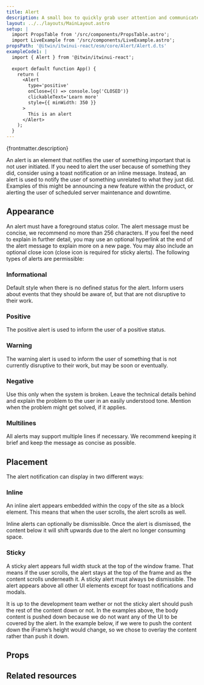 ```yaml
---
title: Alert
description: A small box to quickly grab user attention and communicate a brief message
layout: ../../layouts/MainLayout.astro
setup: |
  import PropsTable from '/src/components/PropsTable.astro';
  import LiveExample from '/src/components/LiveExample.astro';
propsPath: '@itwin/itwinui-react/esm/core/Alert/Alert.d.ts'
exampleCode1: |
  import { Alert } from '@itwin/itwinui-react';
  
  export default function App() {
    return (
      <Alert
        type='positive'
        onClose={() => console.log('CLOSED')}
        clickableText='Learn more'
        style={{ minWidth: 350 }}
      >
        This is an alert
      </Alert>
    );
  }
---
```


<div>{frontmatter.description}</div>

<LiveExample code={frontmatter.exampleCode1} />

An alert is an element that notifies the user of something important that is not user initiated. If you need to alert the user because of something they did, consider using a toast notification or an inline message. Instead, an alert is used to notify the user of something unrelated to what they just did. Examples of this might be announcing a new feature within the product, or alerting the user of scheduled server maintenance and downtime.

## Appearance

An alert must have a foreground status color. The alert message must be concise, we recommend no more than 256 characters. If you feel the need to explain in further detail, you may use an optional hyperlink at the end of the alert message to explain more on a new page. You may also include an optional close icon (close icon is required for sticky alerts). The following types of alerts are permissible:

### Informational
Default style when there is no defined status for the alert. Inform users about events that they should be aware of, but that are not disruptive to their work.

### Positive
The positive alert is used to inform the user of a positive status.

### Warning
The warning alert is used to inform the user of something that is not currently disruptive to their work, but may be soon or eventually.

### Negative
Use this only when the system is broken. Leave the technical details behind and explain the problem to the user in an easily understood tone. Mention when the problem might get solved, if it applies.

### Multilines
All alerts may support multiple lines if necessary. We recommend keeping it brief and keep the message as concise as possible.

## Placement

The alert notification can display in two different ways:

### Inline
An inline alert appears embedded within the copy of the site as a block element. This means that when the user scrolls, the alert scrolls as well.

Inline alerts can optionally be dismissible. Once the alert is dismissed, the content below it will shift upwards due to the alert no longer consuming space.

### Sticky
A sticky alert appears full width stuck at the top of the window frame. That means if the user scrolls, the alert stays at the top of the frame and as the content scrolls underneath it. A sticky alert must always be dismissible. The alert appears above all other UI elements except for toast notifications and modals.

It is up to the development team wether or not the sticky alert should push the rest of the content down or not. In the examples above, the body content is pushed down because we do not want any of the UI to be covered by the alert. In the example below, if we were to push the content down the iFrame’s height would change, so we chose to overlay the content rather than push it down.

## Props

<PropsTable path={frontmatter.propsPath} />

## Related resources
